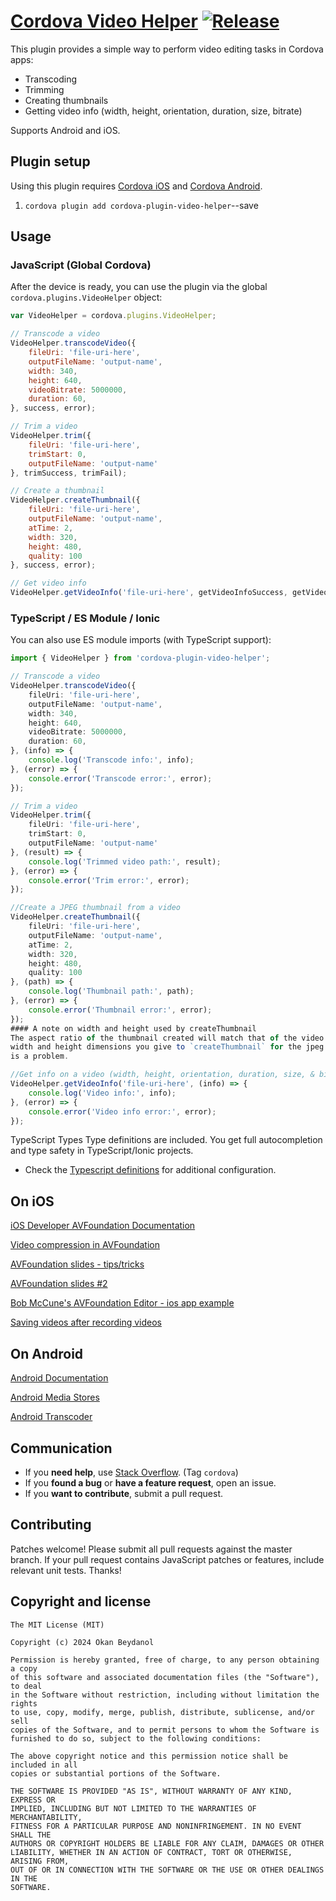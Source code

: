 # [Cordova Video Helper](https://github.com/okanbeydanol/cordova-plugin-video-helper) [![Release](https://img.shields.io/npm/v/cordova-plugin-video-helper.svg?style=flat)](https://github.com/okanbeydanol/cordova-plugin-video-helper/releases)

This plugin provides a simple way to perform video editing tasks in Cordova apps:

* Transcoding
* Trimming
* Creating thumbnails
* Getting video info (width, height, orientation, duration, size, bitrate)

Supports Android and iOS.

## Plugin setup

Using this plugin requires [Cordova iOS](https://github.com/apache/cordova-ios) and [Cordova Android](https://github.com/apache/cordova-android).

1. `cordova plugin add cordova-plugin-video-helper`--save

## Usage

### JavaScript (Global Cordova)
After the device is ready, you can use the plugin via the global `cordova.plugins.VideoHelper` object:

```javascript
var VideoHelper = cordova.plugins.VideoHelper;

// Transcode a video
VideoHelper.transcodeVideo({
    fileUri: 'file-uri-here',
    outputFileName: 'output-name',
    width: 340,
    height: 640,
    videoBitrate: 5000000,
    duration: 60,
}, success, error);

// Trim a video
VideoHelper.trim({
    fileUri: 'file-uri-here',
    trimStart: 0,
    outputFileName: 'output-name'
}, trimSuccess, trimFail);

// Create a thumbnail
VideoHelper.createThumbnail({
    fileUri: 'file-uri-here',
    outputFileName: 'output-name',
    atTime: 2,
    width: 320,
    height: 480,
    quality: 100
}, success, error);

// Get video info
VideoHelper.getVideoInfo('file-uri-here', getVideoInfoSuccess, getVideoInfoError);
```

### TypeScript / ES Module / Ionic
You can also use ES module imports (with TypeScript support):

```typescript
import { VideoHelper } from 'cordova-plugin-video-helper';

// Transcode a video
VideoHelper.transcodeVideo({
    fileUri: 'file-uri-here',
    outputFileName: 'output-name',
    width: 340,
    height: 640,
    videoBitrate: 5000000,
    duration: 60,
}, (info) => {
    console.log('Transcode info:', info);
}, (error) => {
    console.error('Transcode error:', error);
});

// Trim a video
VideoHelper.trim({
    fileUri: 'file-uri-here',
    trimStart: 0,
    outputFileName: 'output-name'
}, (result) => {
    console.log('Trimmed video path:', result);
}, (error) => {
    console.error('Trim error:', error);
});

//Create a JPEG thumbnail from a video
VideoHelper.createThumbnail({
    fileUri: 'file-uri-here',
    outputFileName: 'output-name',
    atTime: 2,
    width: 320,
    height: 480,
    quality: 100
}, (path) => {
    console.log('Thumbnail path:', path);
}, (error) => {
    console.error('Thumbnail error:', error);
});
#### A note on width and height used by createThumbnail
The aspect ratio of the thumbnail created will match that of the video input. This means you may not get exactly the
width and height dimensions you give to `createThumbnail` for the jpeg. This for your convenience but let us know if it
is a problem.

//Get info on a video (width, height, orientation, duration, size, & bitrate)
VideoHelper.getVideoInfo('file-uri-here', (info) => {
    console.log('Video info:', info);
}, (error) => {
    console.error('Video info error:', error);
});
```

TypeScript Types
Type definitions are included. You get full autocompletion and type safety in TypeScript/Ionic projects.

* Check the [Typescript definitions](https://github.com/okanbeydanol/cordova-plugin-video-helper/tree/master/www/VideoHelper.d.ts) for additional configuration.


## On iOS

[iOS Developer AVFoundation Documentation](https://developer.apple.com/library/ios/documentation/AudioVideo/Conceptual/AVFoundationPG/Articles/01_UsingAssets.html#//apple_ref/doc/uid/TP40010188-CH7-SW8)

[Video compression in AVFoundation](http://www.iphonedevsdk.com/forum/iphone-sdk-development/110246-video-compression-avassetwriter-in-avfoundation.html)

[AVFoundation slides - tips/tricks](https://speakerdeck.com/bobmccune/composing-and-editing-media-with-av-foundation)

[AVFoundation slides #2](http://www.slideshare.net/bobmccune/learning-avfoundation)

[Bob McCune's AVFoundation Editor - ios app example](https://github.com/tapharmonic/AVFoundationEditor)

[Saving videos after recording videos](http://stackoverflow.com/questions/20902234/save-video-to-library-after-capturing-video-using-phonegap-capturevideo)

## On Android

[Android Documentation](http://developer.android.com/guide/appendix/media-formats.html#recommendations)

[Android Media Stores](http://developer.android.com/reference/android/provider/MediaStore.html#EXTRA_VIDEO_QUALITY)

[Android Transcoder](https://github.com/okanbeydanol/android-transcoder)

## Communication

- If you **need help**, use [Stack Overflow](http://stackoverflow.com/questions/tagged/cordova). (Tag `cordova`)
- If you **found a bug** or **have a feature request**, open an issue.
- If you **want to contribute**, submit a pull request.

## Contributing

Patches welcome! Please submit all pull requests against the master branch. If your pull request contains JavaScript patches or features, include relevant unit tests. Thanks!

## Copyright and license

    The MIT License (MIT)

    Copyright (c) 2024 Okan Beydanol

    Permission is hereby granted, free of charge, to any person obtaining a copy
    of this software and associated documentation files (the "Software"), to deal
    in the Software without restriction, including without limitation the rights
    to use, copy, modify, merge, publish, distribute, sublicense, and/or sell
    copies of the Software, and to permit persons to whom the Software is
    furnished to do so, subject to the following conditions:

    The above copyright notice and this permission notice shall be included in all
    copies or substantial portions of the Software.

    THE SOFTWARE IS PROVIDED "AS IS", WITHOUT WARRANTY OF ANY KIND, EXPRESS OR
    IMPLIED, INCLUDING BUT NOT LIMITED TO THE WARRANTIES OF MERCHANTABILITY,
    FITNESS FOR A PARTICULAR PURPOSE AND NONINFRINGEMENT. IN NO EVENT SHALL THE
    AUTHORS OR COPYRIGHT HOLDERS BE LIABLE FOR ANY CLAIM, DAMAGES OR OTHER
    LIABILITY, WHETHER IN AN ACTION OF CONTRACT, TORT OR OTHERWISE, ARISING FROM,
    OUT OF OR IN CONNECTION WITH THE SOFTWARE OR THE USE OR OTHER DEALINGS IN THE
    SOFTWARE.
